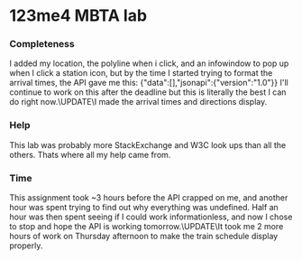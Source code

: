 # 123me4 MBTA lab
### Completeness
I added my location, the polyline when i click, and an infowindow to pop up when I click a station icon, but by the time I started trying to format the arrival times, the API gave me this: {"data":[],"jsonapi":{"version":"1.0"}}
I'll continue to work on this after the deadline but this is literally the best I can do right now.\UPDATE\I made the arrival times and directions display.


### Help
This lab was probably more StackExchange and W3C look ups than all the others.  Thats where all my help came from.

### Time
This assignment took ~3 hours before the API crapped on me, and another hour was spent trying to find out why everything was undefined.  Half an hour was then spent seeing if I could work informationless, and now I chose to stop and hope the API is working tomorrow.\UPDATE\It took me 2 more hours of work on Thursday afternoon to make the train schedule display properly.
